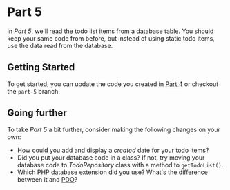 # Part 5
In *Part 5*, we'll read the todo list items from a database table. You should keep your same code from before, but instead of using static todo items, use the data read from the database.


## Getting Started
To get started, you can update the code you created in [Part 4](https://github.com/CodeLouisville/php-class-project/tree/master/docs/Part-4.md) or checkout the `part-5` branch.

## Going further
To take *Part 5* a bit further, consider making the following changes on your own:

- How could you add and display a *created* date for your todo items?
- Did you put your database code in a class? If not, try moving your database code to *TodoRepository* class with a method to `getTodoList()`.
- Which PHP database extension did you use? What's the difference between it and [PDO](http://php.net/manual/en/intro.pdo.php)?